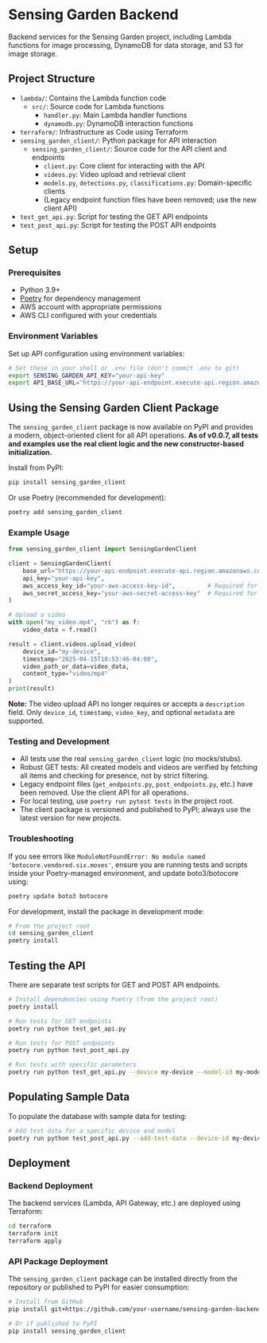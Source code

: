 # Sensing Garden Backend

Backend services for the Sensing Garden project, including Lambda functions for image processing, DynamoDB for data storage, and S3 for image storage.

## Project Structure

- `lambda/`: Contains the Lambda function code
  - `src/`: Source code for Lambda functions
    - `handler.py`: Main Lambda handler functions
    - `dynamodb.py`: DynamoDB interaction functions
- `terraform/`: Infrastructure as Code using Terraform
- `sensing_garden_client/`: Python package for API interaction
  - `sensing_garden_client/`: Source code for the API client and endpoints
    - `client.py`: Core client for interacting with the API
    - `videos.py`: Video upload and retrieval client
    - `models.py`, `detections.py`, `classifications.py`: Domain-specific clients
    - (Legacy endpoint function files have been removed; use the new client API)
- `test_get_api.py`: Script for testing the GET API endpoints
- `test_post_api.py`: Script for testing the POST API endpoints

## Setup

### Prerequisites

- Python 3.9+
- [Poetry](https://python-poetry.org/) for dependency management
- AWS account with appropriate permissions
- AWS CLI configured with your credentials

### Environment Variables

Set up API configuration using environment variables:

```bash
# Set these in your shell or .env file (don't commit .env to git)
export SENSING_GARDEN_API_KEY="your-api-key"
export API_BASE_URL="https://your-api-endpoint.execute-api.region.amazonaws.com"
```

## Using the Sensing Garden Client Package

The `sensing_garden_client` package is now available on PyPI and provides a modern, object-oriented client for all API operations. **As of v0.0.7, all tests and examples use the real client logic and the new constructor-based initialization.**

Install from PyPI:

```bash
pip install sensing_garden_client
```

Or use Poetry (recommended for development):

```bash
poetry add sensing_garden_client
```

### Example Usage

```python
from sensing_garden_client import SensingGardenClient

client = SensingGardenClient(
    base_url="https://your-api-endpoint.execute-api.region.amazonaws.com",
    api_key="your-api-key",
    aws_access_key_id="your-aws-access-key-id",         # Required for video upload
    aws_secret_access_key="your-aws-secret-access-key"  # Required for video upload
)

# Upload a video
with open("my_video.mp4", "rb") as f:
    video_data = f.read()

result = client.videos.upload_video(
    device_id="my-device",
    timestamp="2025-04-15T18:53:46-04:00",
    video_path_or_data=video_data,
    content_type="video/mp4"
)
print(result)
```

**Note:** The video upload API no longer requires or accepts a `description` field. Only `device_id`, `timestamp`, `video_key`, and optional `metadata` are supported.

### Testing and Development
- All tests use the real `sensing_garden_client` logic (no mocks/stubs).
- Robust GET tests: All created models and videos are verified by fetching all items and checking for presence, not by strict filtering.
- Legacy endpoint files (`get_endpoints.py`, `post_endpoints.py`, etc.) have been removed. Use the client API for all operations.
- For local testing, use `poetry run pytest tests` in the project root.
- The client package is versioned and published to PyPI; always use the latest version for new projects.

### Troubleshooting
If you see errors like `ModuleNotFoundError: No module named 'botocore.vendored.six.moves'`, ensure you are running tests and scripts inside your Poetry-managed environment, and update boto3/botocore using:

```sh
poetry update boto3 botocore
```

For development, install the package in development mode:

```bash
# From the project root
cd sensing_garden_client
poetry install
```

## Testing the API

There are separate test scripts for GET and POST API endpoints.

```bash
# Install dependencies using Poetry (from the project root)
poetry install

# Run tests for GET endpoints
poetry run python test_get_api.py

# Run tests for POST endpoints
poetry run python test_post_api.py

# Run tests with specific parameters
poetry run python test_get_api.py --device my-device --model-id my-model
```

## Populating Sample Data

To populate the database with sample data for testing:

```bash
# Add test data for a specific device and model
poetry run python test_post_api.py --add-test-data --device-id my-device --model-id my-model
```

## Deployment

### Backend Deployment

The backend services (Lambda, API Gateway, etc.) are deployed using Terraform:

```bash
cd terraform
terraform init
terraform apply
```

### API Package Deployment

The `sensing_garden_client` package can be installed directly from the repository or published to PyPI for easier consumption:

```bash
# Install from GitHub
pip install git+https://github.com/your-username/sensing-garden-backend.git#subdirectory=sensing_garden_client

# Or if published to PyPI
pip install sensing_garden_client
```